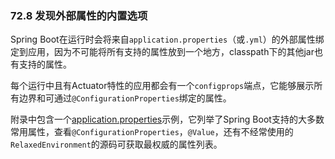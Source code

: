 
### 72.8 发现外部属性的内置选项

Spring Boot在运行时会将来自`application.properties`（或`.yml`）的外部属性绑定到应用，因为不可能将所有支持的属性放到一个地方，classpath下的其他jar也有支持的属性。

每个运行中且有Actuator特性的应用都会有一个`configprops`端点，它能够展示所有边界和可通过`@ConfigurationProperties`绑定的属性。

附录中包含一个[application.properties](https://docs.spring.io/spring-boot/docs/2.0.0.RELEASE/reference/htmlsingle/#common-application-properties)示例，它列举了Spring Boot支持的大多数常用属性，查看`@ConfigurationProperties`，`@Value`，还有不经常使用的`RelaxedEnvironment`的源码可获取最权威的属性列表。
